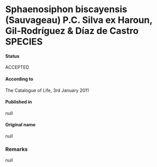 # Sphaenosiphon biscayensis (Sauvageau) P.C. Silva ex Haroun, Gil-Rodríguez & Díaz de Castro SPECIES

#### Status
ACCEPTED

#### According to
The Catalogue of Life, 3rd January 2011

#### Published in
null

#### Original name
null

### Remarks
null